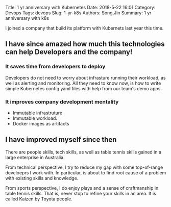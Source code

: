 Title: 1 yr anniversary with Kubernetes
Date: 2018-5-22 16:01
Category: Devops
Tags: devops
Slug: 1-yr-k8s
Authors: Song.Jin
Summary: 1 yr anniversary with k8s

I joined a company that build its platform with Kubernets last year this time.


## I have since amazed how much this technologies can help Developers and the company!


### It saves time from developers to deploy

Developers do not need to worry about infrasture running their workload, as well
as alerting and monitoring. All they need to know now, is how to write simple
Kubernetes config yaml files with help from our team's demo apps.


### It improves company development mentality

- Immutable infrastruture
- Immutable workload.
- Docker images as artifacts

## I have improved myself since then

There are people skills, tech skills, as well as table tennis skills gained in
 a large enterprise in Australia.

From technical perspective, I try to reduce my gap with some top-of-range
develoeprs I work with. In particular, is about to find root cause of a problem
with existing skills and knowledge.

From sports perspective, I do enjoy plays and a sense of craftmanship in
table tennis skills. That is, never stop to refine your skills in an area.
It is called Kaizen by Toyota people.